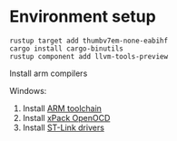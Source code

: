 # Environment setup

```
rustup target add thumbv7em-none-eabihf
cargo install cargo-binutils
rustup component add llvm-tools-preview
```

Install arm compilers

Windows:
1. Install [ARM toolchain](https://developer.arm.com/tools-and-software/open-source-software/developer-tools/gnu-toolchain/gnu-rm/downloads)
2. Install [xPack OpenOCD](https://xpack.github.io/openocd/install/)
3. Install [ST-Link drivers](https://www.st.com/content/my_st_com/en/products/development-tools/software-development-tools/stm32-software-development-tools/stm32-utilities/stsw-link009.license=1635214882939.product=STSW-LINK009.version=2.0.2.html)
